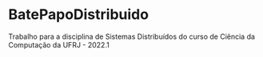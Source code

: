 # BatePapoDistribuido
Trabalho para a disciplina de Sistemas Distribuídos do curso de Ciência da Computação da UFRJ - 2022.1
